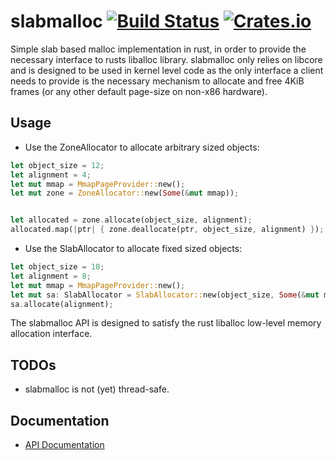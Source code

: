 # slabmalloc [![Build Status](https://travis-ci.org/gz/rust-slabmalloc.svg)](https://travis-ci.org/gz/rust-slabmalloc) [![Crates.io](https://img.shields.io/crates/v/slabmalloc.svg)](https://crates.io/crates/slabmalloc)

Simple slab based malloc implementation in rust, in order to provide the
necessary interface to rusts liballoc library. slabmalloc only relies on libcore
and is designed to be used in kernel level code as the only interface a client
needs to provide is the  necessary mechanism to allocate and free 4KiB frames
(or any other default page-size on non-x86 hardware).

## Usage

* Use the ZoneAllocator to allocate arbitrary sized objects:
```rust
let object_size = 12;
let alignment = 4;
let mut mmap = MmapPageProvider::new();
let mut zone = ZoneAllocator::new(Some(&mut mmap));


let allocated = zone.allocate(object_size, alignment);
allocated.map(|ptr| { zone.deallocate(ptr, object_size, alignment) });
```

* Use the SlabAllocator to allocate fixed sized objects:
```rust
let object_size = 10;
let alignment = 8;
let mut mmap = MmapPageProvider::new();
let mut sa: SlabAllocator = SlabAllocator::new(object_size, Some(&mut mmap));
sa.allocate(alignment);
```

The slabmalloc API is designed to satisfy the rust liballoc low-level memory allocation interface.

## TODOs
  * slabmalloc is not (yet) thread-safe.

## Documentation
* [API Documentation](http://gz.github.io/rust-slabmalloc/slabmalloc/)
